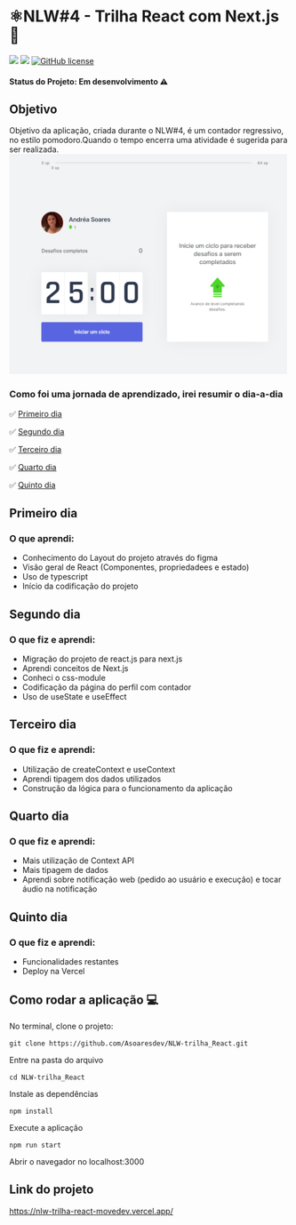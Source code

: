 # ⚛️NLW#4 - Trilha React com Next.js :rocket:

<img src="https://img.shields.io/static/v1?label=next.js&message=framework&color=blue&style=plastic&logo=NEXT.js"/> <img src="https://img.shields.io/static/v1?label=vercel&message=deploy&color=blue&style=plastic&logo=VERCEL"/> [![GitHub license](https://img.shields.io/github/license/Asoaresdev/NLW-trilha_React?color=blue&style=plastic)](https://github.com/Asoaresdev/NLW-trilha_React)

#### Status do Projeto: Em desenvolvimento :warning:


<h2>Objetivo</h2>
Objetivo da aplicação, criada durante o NLW#4, é um contador regressivo, no estilo pomodoro.Quando o tempo encerra uma atividade é sugerida para ser realizada.


<img src="https://github.com/Asoaresdev/NLW-trilha_React/blob/main/data/Captura%20de%20tela%202021-03-01%20100322.png" width="500">

### Como foi uma jornada de aprendizado, irei resumir o dia-a-dia

:white_check_mark: [Primeiro dia](#primeiro-dia)

:white_check_mark: [Segundo dia](#segundo-dia)

:white_check_mark: [Terceiro dia](#terceiro-dia)

:white_check_mark: [Quarto dia](#quarto-dia)

:white_check_mark: [Quinto dia](#quinto-dia)

## Primeiro dia

<h3>O que aprendi:</h3>

- Conhecimento do Layout do projeto através do figma 
- Visão geral de React (Componentes, propriedadees e estado)
- Uso de typescript
- Início da codificação do projeto

## Segundo dia

<h3>O que fiz e  aprendi:</h3>

- Migração do projeto de react.js para next.js
- Aprendi conceitos de Next.js
- Conheci o css-module
- Codificação da página do perfil com contador
- Uso de useState e useEffect 

## Terceiro dia  

<h3>O que fiz e  aprendi:</h3>

- Utilização de createContext e useContext
- Aprendi tipagem dos dados utilizados 
- Construção da lógica para o funcionamento da aplicação 


## Quarto dia

<h3>O que fiz e  aprendi:</h3>

- Mais utilização de Context API
- Mais tipagem de dados
- Aprendi sobre notificação web (pedido ao usuário e execução) e tocar áudio na notificação

## Quinto dia

<h3>O que fiz e  aprendi:</h3>

- Funcionalidades restantes
- Deploy na Vercel


## Como rodar a aplicação :computer:
No terminal, clone o projeto:
```
git clone https://github.com/Asoaresdev/NLW-trilha_React.git
```
Entre na pasta do arquivo
```
cd NLW-trilha_React
```
Instale as dependências
```
npm install
```
Execute a aplicação
```
npm run start
```
Abrir o navegador no localhost:3000


<h2>Link do projeto </h2>

https://nlw-trilha-react-movedev.vercel.app/



